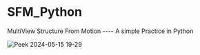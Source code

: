 # SFM_Python
MultiView Structure From Motion          ---- A simple Practice in Python

![Peek 2024-05-15 19-29](https://github.com/hammershock/SFM_Python/assets/109429530/2fa33e81-26c0-46d9-b3de-55a112a91638)
